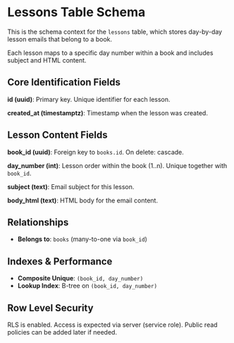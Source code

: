 # Lessons Table Schema

This is the schema context for the `lessons` table, which stores day-by-day lesson emails that belong to a book.

Each lesson maps to a specific day number within a book and includes subject and HTML content.

## Core Identification Fields

**id (uuid)**: Primary key. Unique identifier for each lesson.

**created_at (timestamptz)**: Timestamp when the lesson was created.

## Lesson Content Fields

**book_id (uuid)**: Foreign key to `books.id`. On delete: cascade.

**day_number (int)**: Lesson order within the book (1..n). Unique together with `book_id`.

**subject (text)**: Email subject for this lesson.

**body_html (text)**: HTML body for the email content.

## Relationships

- **Belongs to**: `books` (many-to-one via `book_id`)

## Indexes & Performance

- **Composite Unique**: `(book_id, day_number)`
- **Lookup Index**: B-tree on `(book_id, day_number)`

## Row Level Security

RLS is enabled. Access is expected via server (service role). Public read policies can be added later if needed.

